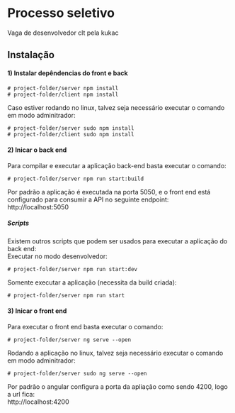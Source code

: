 # Processo seletivo
Vaga de desenvolvedor clt pela kukac
 
## Instalação
#### 1) Instalar depêndencias do front e back
```
# project-folder/server npm install
# project-folder/client npm install
```
Caso estiver rodando no linux, talvez seja necessário executar o comando em modo adminitrador:
```
# project-folder/server sudo npm install
# project-folder/client sudo npm install
```

#### 2) Inicar o back end
Para compilar e executar a aplicação back-end basta executar o comando:
```
# project-folder/server npm run start:build
```
Por padrão a aplicação é executada na porta 5050, e o front end está configurado para consumir a API no seguinte endpoint:<br>
http://localhost:5050

##### Scripts
Existem outros scripts que podem ser usados para executar a aplicação do back end: <br>
Executar no modo desenvolvedor:
```
# project-folder/server npm run start:dev
```
Somente executar a aplicação (necessita da build criada):
```
# project-folder/server npm run start
```

#### 3) Inicar o front end
Para executar o front end basta executar o comando:
```
# project-folder/server ng serve --open
```
Rodando a aplicação no linux, talvez seja necessário executar o comando em modo adminitrador:
```
# project-folder/server sudo ng serve --open
```
Por padrão o angular configura a porta da apliação como sendo 4200, logo a url fica: <br>
http://localhost:4200
